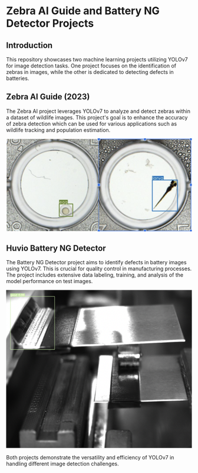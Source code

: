 
# Zebra AI Guide and Battery NG Detector Projects

## Introduction
This repository showcases two machine learning projects utilizing YOLOv7 for image detection tasks. One project focuses on the identification of zebras in images, while the other is dedicated to detecting defects in batteries.

## Zebra AI Guide (2023)
The Zebra AI project leverages YOLOv7 to analyze and detect zebras within a dataset of wildlife images. This project's goal is to enhance the accuracy of zebra detection which can be used for various applications such as wildlife tracking and population estimation.

![Zebra Detection Sample](zebra.png)

## Huvio Battery NG Detector
The Battery NG Detector project aims to identify defects in battery images using YOLOv7. This is crucial for quality control in manufacturing processes. The project includes extensive data labeling, training, and analysis of the model performance on test images.

![Battery Detection Sample](battery.png)

Both projects demonstrate the versatility and efficiency of YOLOv7 in handling different image detection challenges.

